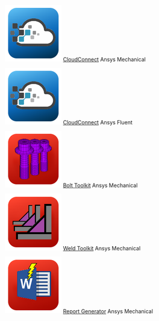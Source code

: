 ![CloudConnect Mechanical](images/rescale_icon.png) [CloudConnect](https://edromedeso.github.io/cloudconnect_mechanical/) Ansys Mechanical

![CloudConnect Fluent](images/rescale_icon.png) [CloudConnect](https://edromedeso.github.io/cloudconnect_fluent/) Ansys Fluent

![BoltToolkit](images/Bolt_Toolkit_icon.png) [Bolt Toolkit](https://edromedeso.github.io/BoltToolkit) Ansys Mechanical

![WeldToolkit](images/Weld_Toolkit_icon.png) [Weld Toolkit](https://edromedeso.github.io/WeldToolkit) Ansys Mechanical

![ReportGenerator](images/ReportGenerator_icon.png) [Report Generator](https://edromedeso.github.io/ReportGenerator) Ansys Mechanical

